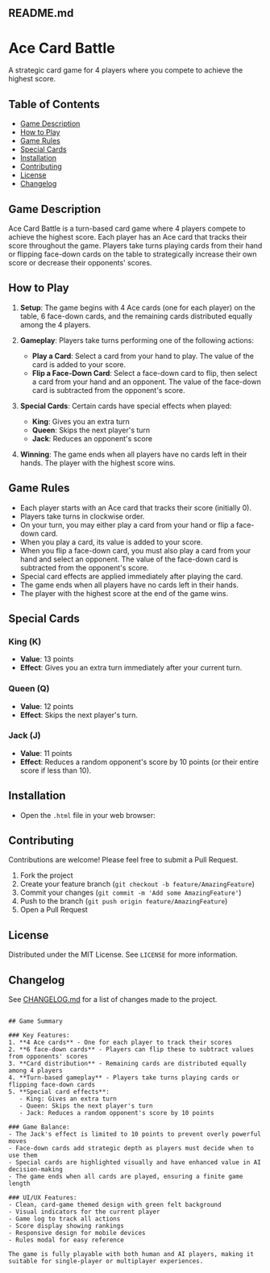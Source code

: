 ## README.md

# Ace Card Battle

A strategic card game for 4 players where you compete to achieve the highest score.

## Table of Contents

- [Game Description](#game-description)
- [How to Play](#how-to-play)
- [Game Rules](#game-rules)
- [Special Cards](#special-cards)
- [Installation](#installation)
- [Contributing](#contributing)
- [License](#license)
- [Changelog](#changelog)

## Game Description

Ace Card Battle is a turn-based card game where 4 players compete to achieve the highest score. Each player has an Ace card that tracks their score throughout the game. Players take turns playing cards from their hand or flipping face-down cards on the table to strategically increase their own score or decrease their opponents' scores.

## How to Play

1. **Setup**: The game begins with 4 Ace cards (one for each player) on the table, 6 face-down cards, and the remaining cards distributed equally among the 4 players.

2. **Gameplay**: Players take turns performing one of the following actions:
   - **Play a Card**: Select a card from your hand to play. The value of the card is added to your score.
   - **Flip a Face-Down Card**: Select a face-down card to flip, then select a card from your hand and an opponent. The value of the face-down card is subtracted from the opponent's score.

3. **Special Cards**: Certain cards have special effects when played:
   - **King**: Gives you an extra turn
   - **Queen**: Skips the next player's turn
   - **Jack**: Reduces an opponent's score

4. **Winning**: The game ends when all players have no cards left in their hands. The player with the highest score wins.

## Game Rules

- Each player starts with an Ace card that tracks their score (initially 0).
- Players take turns in clockwise order.
- On your turn, you may either play a card from your hand or flip a face-down card.
- When you play a card, its value is added to your score.
- When you flip a face-down card, you must also play a card from your hand and select an opponent. The value of the face-down card is subtracted from the opponent's score.
- Special card effects are applied immediately after playing the card.
- The game ends when all players have no cards left in their hands.
- The player with the highest score at the end of the game wins.

## Special Cards

### King (K)
- **Value**: 13 points
- **Effect**: Gives you an extra turn immediately after your current turn.

### Queen (Q)
- **Value**: 12 points
- **Effect**: Skips the next player's turn.

### Jack (J)
- **Value**: 11 points
- **Effect**: Reduces a random opponent's score by 10 points (or their entire score if less than 10).

## Installation

* Open the `.html` file in your web browser:

## Contributing

Contributions are welcome! Please feel free to submit a Pull Request.

1. Fork the project
2. Create your feature branch (`git checkout -b feature/AmazingFeature`)
3. Commit your changes (`git commit -m 'Add some AmazingFeature'`)
4. Push to the branch (`git push origin feature/AmazingFeature`)
5. Open a Pull Request

## License

Distributed under the MIT License. See `LICENSE` for more information.

## Changelog

See [CHANGELOG.md](CHANGELOG.md) for a list of changes made to the project.
```

## Game Summary

### Key Features:
1. **4 Ace cards** - One for each player to track their scores
2. **6 face-down cards** - Players can flip these to subtract values from opponents' scores
3. **Card distribution** - Remaining cards are distributed equally among 4 players
4. **Turn-based gameplay** - Players take turns playing cards or flipping face-down cards
5. **Special card effects**:
   - King: Gives an extra turn
   - Queen: Skips the next player's turn
   - Jack: Reduces a random opponent's score by 10 points

### Game Balance:
- The Jack's effect is limited to 10 points to prevent overly powerful moves
- Face-down cards add strategic depth as players must decide when to use them
- Special cards are highlighted visually and have enhanced value in AI decision-making
- The game ends when all cards are played, ensuring a finite game length

### UI/UX Features:
- Clean, card-game themed design with green felt background
- Visual indicators for the current player
- Game log to track all actions
- Score display showing rankings
- Responsive design for mobile devices
- Rules modal for easy reference

The game is fully playable with both human and AI players, making it suitable for single-player or multiplayer experiences.
